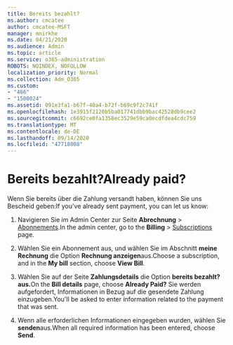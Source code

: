 ```yaml
---
title: Bereits bezahlt?
ms.author: cmcatee
author: cmcatee-MSFT
manager: mnirkhe
ms.date: 04/21/2020
ms.audience: Admin
ms.topic: article
ms.service: o365-administration
ROBOTS: NOINDEX, NOFOLLOW
localization_priority: Normal
ms.collection: Adm_O365
ms.custom:
- "466"
- "1500024"
ms.assetid: 091e3fa1-b67f-40a4-b72f-b69c9f2c741f
ms.openlocfilehash: 1e3915f2120b5ba017741dbb9bac42528db9cee2
ms.sourcegitcommit: c6692ce0fa1358ec3529e59ca0ecdfdea4cdc759
ms.translationtype: MT
ms.contentlocale: de-DE
ms.lasthandoff: 09/14/2020
ms.locfileid: "47718008"
---
```

# <a name="already-paid"></a><span data-ttu-id="20916-102">Bereits bezahlt?</span><span class="sxs-lookup"><span data-stu-id="20916-102">Already paid?</span></span>

<span data-ttu-id="20916-103">Wenn Sie bereits über die Zahlung versandt haben, können Sie uns Bescheid geben:</span><span class="sxs-lookup"><span data-stu-id="20916-103">If you've already sent payment, you can let us know:</span></span>
  
1. <span data-ttu-id="20916-104">Navigieren Sie im Admin Center zur Seite **Abrechnung** \> [Abonnements](https://go.microsoft.com/fwlink/p/?linkid=842054).</span><span class="sxs-lookup"><span data-stu-id="20916-104">In the admin center, go to the **Billing** \> [Subscriptions](https://go.microsoft.com/fwlink/p/?linkid=842054) page.</span></span>

2. <span data-ttu-id="20916-105">Wählen Sie ein Abonnement aus, und wählen Sie im Abschnitt **meine Rechnung** die Option **Rechnung anzeigen**aus.</span><span class="sxs-lookup"><span data-stu-id="20916-105">Choose a subscription, and in the **My bill** section, choose **View Bill**.</span></span>

3. <span data-ttu-id="20916-106">Wählen Sie auf der Seite **Zahlungsdetails** die Option **bereits bezahlt? aus.**</span><span class="sxs-lookup"><span data-stu-id="20916-106">On the **Bill details** page, choose **Already Paid?**</span></span> <span data-ttu-id="20916-107">Sie werden aufgefordert, Informationen in Bezug auf die gesendete Zahlung einzugeben.</span><span class="sxs-lookup"><span data-stu-id="20916-107">You'll be asked to enter information related to the payment that was sent.</span></span>

4. <span data-ttu-id="20916-108">Wenn alle erforderlichen Informationen eingegeben wurden, wählen Sie **senden**aus.</span><span class="sxs-lookup"><span data-stu-id="20916-108">When all required information has been entered, choose **Send**.</span></span>